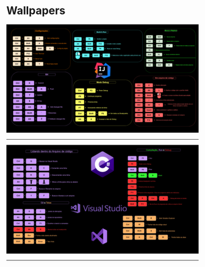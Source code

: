# Wallpapers

<p align="center">
  <img src="https://github.com/fanto-docs/Wallpapers/blob/main/Intellij%20Wallpaper.png">
</p>

---

<p align="center">
  <img src="https://github.com/fanto-docs/Wallpapers/blob/main/Visual%20Studio%20Wallpaper.png">
</p>

---
